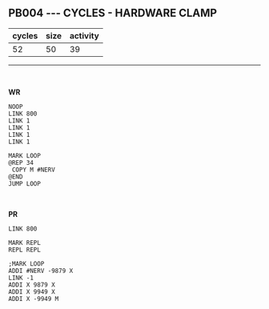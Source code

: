 ## PB004 --- CYCLES - HARDWARE CLAMP

| cycles | size | activity |
| ------ | ---- | -------- |
| 52 | 50 | 39 |
<hr>
<br>

**WR**

```
NOOP
LINK 800
LINK 1
LINK 1
LINK 1
LINK 1

MARK LOOP
@REP 34
 COPY M #NERV
@END
JUMP LOOP
```

<br>

**PR**

```
LINK 800

MARK REPL
REPL REPL

;MARK LOOP
ADDI #NERV -9879 X
LINK -1
ADDI X 9879 X
ADDI X 9949 X
ADDI X -9949 M
```
